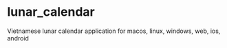# lunar_calendar

Vietnamese lunar calendar application for macos, linux, windows, web, ios, android